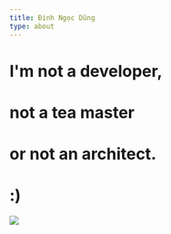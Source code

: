 ```yaml
---
title: Đinh Ngọc Dũng
type: about
---
```


# I'm not a developer, 
# not a tea master 
# or not an architect.
# :)

![](/images/easyengine-note-origin-rotate.svg)